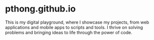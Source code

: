 # pthong.github.io
This is my digital playground, where I showcase my projects, from web applications and mobile apps to scripts and tools. I thrive on solving problems and bringing ideas to life through the power of code.
